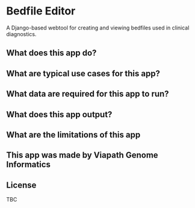# Bedfile Editor

A Django-based webtool for creating and viewing bedfiles used in clinical diagnostics. 

## What does this app do?

## What are typical use cases for this app?

## What data are required for this app to run?

## What does this app output?

## What are the limitations of this app

## This app was made by Viapath Genome Informatics

## License

TBC